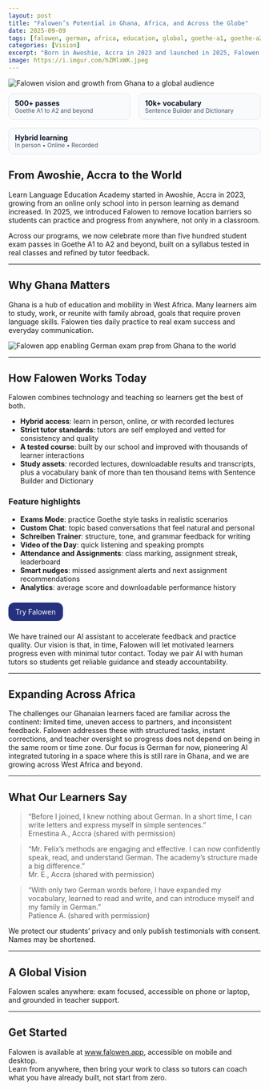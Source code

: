 ```yaml
---
layout: post
title: "Falowen’s Potential in Ghana, Africa, and Across the Globe"
date: 2025-09-09
tags: [falowen, german, africa, education, global, goethe-a1, goethe-a2]
categories: [Vision]
excerpt: "Born in Awoshie, Accra in 2023 and launched in 2025, Falowen builds on 500+ student exam passes with a hybrid model, AI support, and a course tested in real classrooms so anyone can learn from anywhere."
image: https://i.imgur.com/hZMlxWK.jpeg
---
```


<style>
.stats{ display:flex; gap:16px; flex-wrap:wrap; margin:12px 0 8px; }
.stat-card{
  flex:1; min-width:180px; padding:10px 12px;
  border:1px solid #e2e8f0; border-radius:10px; background:#f8fafc;
}
.stat-card strong{color:#0f172a}
.stat-card small{color:#475569}
.btn{
  display:inline-block; background:#25317e; color:#fff; text-decoration:none;
  padding:10px 14px; border-radius:12px; margin:8px 0;
}
</style>

<!-- TOP IMAGE -->
<img src="https://i.imgur.com/hZMlxWK.jpeg" alt="Falowen vision and growth from Ghana to a global audience" class="post-img">

<div class="stats">
  <div class="stat-card">
    <strong>500+ passes</strong><br><small>Goethe A1 to A2 and beyond</small>
  </div>
  <div class="stat-card">
    <strong>10k+ vocabulary</strong><br><small>Sentence Builder and Dictionary</small>
  </div>
  <div class="stat-card">
    <strong>Hybrid learning</strong><br><small>In person • Online • Recorded</small>
  </div>
</div>

## From Awoshie, Accra to the World

Learn Language Education Academy started in Awoshie, Accra in 2023, growing from an online only school into in person learning as demand increased. In 2025, we introduced Falowen to remove location barriers so students can practice and progress from anywhere, not only in a classroom.

Across our programs, we now celebrate more than five hundred student exam passes in Goethe A1 to A2 and beyond, built on a syllabus tested in real classes and refined by tutor feedback.

<hr/>

## Why Ghana Matters

Ghana is a hub of education and mobility in West Africa. Many learners aim to study, work, or reunite with family abroad, goals that require proven language skills. Falowen ties daily practice to real exam success and everyday communication.

<!-- MIDDLE IMAGE -->
<img src="https://i.imgur.com/7uJRrbr.png" alt="Falowen app enabling German exam prep from Ghana to the world" class="post-img">

<hr/>

## How Falowen Works Today

Falowen combines technology and teaching so learners get the best of both.

<ul>
  <li><strong>Hybrid access</strong>: learn in person, online, or with recorded lectures</li>
  <li><strong>Strict tutor standards</strong>: tutors are self employed and vetted for consistency and quality</li>
  <li><strong>A tested course</strong>: built by our school and improved with thousands of learner interactions</li>
  <li><strong>Study assets</strong>: recorded lectures, downloadable results and transcripts, plus a vocabulary bank of more than ten thousand items with Sentence Builder and Dictionary</li>
</ul>

### Feature highlights
<ul>
  <li><strong>Exams Mode</strong>: practice Goethe style tasks in realistic scenarios</li>
  <li><strong>Custom Chat</strong>: topic based conversations that feel natural and personal</li>
  <li><strong>Schreiben Trainer</strong>: structure, tone, and grammar feedback for writing</li>
  <li><strong>Video of the Day</strong>: quick listening and speaking prompts</li>
  <li><strong>Attendance and Assignments</strong>: class marking, assignment streak, leaderboard</li>
  <li><strong>Smart nudges</strong>: missed assignment alerts and next assignment recommendations</li>
  <li><strong>Analytics</strong>: average score and downloadable performance history</li>
</ul>

<a class="btn" href="https://falowen.app" target="_blank" rel="noopener">Try Falowen</a>

We have trained our AI assistant to accelerate feedback and practice quality. Our vision is that, in time, Falowen will let motivated learners progress even with minimal tutor contact. Today we pair AI with human tutors so students get reliable guidance and steady accountability.

<hr/>

## Expanding Across Africa

The challenges our Ghanaian learners faced are familiar across the continent: limited time, uneven access to partners, and inconsistent feedback. Falowen addresses these with structured tasks, instant corrections, and teacher oversight so progress does not depend on being in the same room or time zone. Our focus is German for now, pioneering AI integrated tutoring in a space where this is still rare in Ghana, and we are growing across West Africa and beyond.

<hr/>

## What Our Learners Say

> “Before I joined, I knew nothing about German. In a short time, I can write letters and express myself in simple sentences.”  
> Ernestina A., Accra (shared with permission)

> “Mr. Felix’s methods are engaging and effective. I can now confidently speak, read, and understand German. The academy’s structure made a big difference.”  
> Mr. E., Accra (shared with permission)

> “With only two German words before, I have expanded my vocabulary, learned to read and write, and can introduce myself and my family in German.”  
> Patience A. (shared with permission)

We protect our students’ privacy and only publish testimonials with consent. Names may be shortened.

<hr/>

## A Global Vision

Falowen scales anywhere: exam focused, accessible on phone or laptop, and grounded in teacher support.

<hr/>

## Get Started

Falowen is available at www.falowen.app, accessible on mobile and desktop.  
Learn from anywhere, then bring your work to class so tutors can coach what you have already built, not start from zero.
